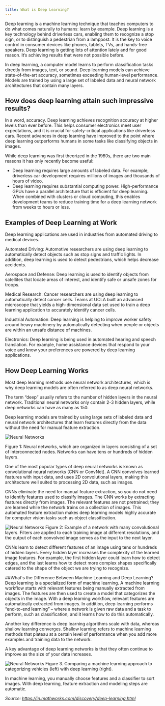 ```yaml
---
title: What is Deep Learning?
---
```


Deep learning is a machine learning technique that teaches computers to do what comes naturally to humans: learn by example. Deep learning is a key technology behind driverless cars, enabling them to recognize a stop sign, or to distinguish a pedestrian from a lamppost. It is the key to voice control in consumer devices like phones, tablets, TVs, and hands-free speakers. Deep learning is getting lots of attention lately and for good reason. It’s achieving results that were not possible before.

In deep learning, a computer model learns to perform classification tasks directly from images, text, or sound. Deep learning models can achieve state-of-the-art accuracy, sometimes exceeding human-level performance. Models are trained by using a large set of labeled data and neural network architectures that contain many layers.

## How does deep learning attain such impressive results?

In a word, accuracy. Deep learning achieves recognition accuracy at higher levels than ever before. This helps consumer electronics meet user expectations, and it is crucial for safety-critical applications like driverless cars. Recent advances in deep learning have improved to the point where deep learning outperforms humans in some tasks like classifying objects in images.

While deep learning was first theorized in the 1980s, there are two main reasons it has only recently become useful:

- Deep learning requires large amounts of labeled data. For example, driverless car development requires millions of images and thousands of hours of video.
- Deep learning requires substantial computing power. High-performance GPUs have a parallel architecture that is efficient for deep learning. When combined with clusters or cloud computing, this enables development teams to reduce training time for a deep learning network from weeks to hours or less.

## Examples of Deep Learning at Work

Deep learning applications are used in industries from automated driving to medical devices.

Automated Driving: Automotive researchers are using deep learning to automatically detect objects such as stop signs and traffic lights. In addition, deep learning is used to detect pedestrians, which helps decrease accidents.

Aerospace and Defense: Deep learning is used to identify objects from satellites that locate areas of interest, and identify safe or unsafe zones for troops.

Medical Research: Cancer researchers are using deep learning to automatically detect cancer cells. Teams at UCLA built an advanced microscope that yields a high-dimensional data set used to train a deep learning application to accurately identify cancer cells.

Industrial Automation: Deep learning is helping to improve worker safety around heavy machinery by automatically detecting when people or objects are within an unsafe distance of machines.

Electronics: Deep learning is being used in automated hearing and speech translation. For example, home assistance devices that respond to your voice and know your preferences are powered by deep learning applications.

## How Deep Learning Works

Most deep learning methods use neural network architectures, which is why deep learning models are often referred to as deep neural networks.

The term “deep” usually refers to the number of hidden layers in the neural network. Traditional neural networks only contain 2-3 hidden layers, while deep networks can have as many as 150.

Deep learning models are trained by using large sets of labeled data and neural network architectures that learn features directly from the data without the need for manual feature extraction.

![Neural Networks](https://in.mathworks.com/content/mathworks/in/en/discovery/deep-learning/jcr:content/mainParsys/band_2123350969_copy_1983242569/mainParsys/columns_1635259577/1/image_2128876021_cop_1731669336.adapt.full.high.svg/1542368864057.svg "Figure 1: Neural networks, which are organized in layers consisting of a set of interconnected nodes. Networks can have tens or hundreds of hidden layers.")

Figure 1: Neural networks, which are organized in layers consisting of a set of interconnected nodes. Networks can have tens or hundreds of hidden layers.

One of the most popular types of deep neural networks is known as convolutional neural networks (CNN or ConvNet). A CNN convolves learned features with input data, and uses 2D convolutional layers, making this architecture well suited to processing 2D data, such as images.

CNNs eliminate the need for manual feature extraction, so you do not need to identify features used to classify images. The CNN works by extracting features directly from images. The relevant features are not pretrained; they are learned while the network trains on a collection of images. This automated feature extraction makes deep learning models highly accurate for computer vision tasks such as object classification.

![Neural Networks](https://in.mathworks.com/content/mathworks/in/en/discovery/deep-learning/jcr:content/mainParsys/band_2123350969_copy_1983242569/mainParsys/columns_1635259577/1/image_2128876021_cop.adapt.full.high.svg/1542368864083.svg "Figure 2: Example of a network with many convolutional layers. Filters are applied to each training image at different resolutions, and the output of each convolved image serves as the input to the next layer.")
Figure 2: Example of a network with many convolutional layers. Filters are applied to each training image at different resolutions, and the output of each convolved image serves as the input to the next layer.

CNNs learn to detect different features of an image using tens or hundreds of hidden layers. Every hidden layer increases the complexity of the learned image features. For example, the first hidden layer could learn how to detect edges, and the last learns how to detect more complex shapes specifically catered to the shape of the object we are trying to recognize.

##What's the Difference Between Machine Learning and Deep Learning?
Deep learning is a specialized form of machine learning. A machine learning workflow starts with relevant features being manually extracted from images. The features are then used to create a model that categorizes the objects in the image. With a deep learning workflow, relevant features are automatically extracted from images. In addition, deep learning performs “end-to-end learning” – where a network is given raw data and a task to perform, such as classification, and it learns how to do this automatically.

Another key difference is deep learning algorithms scale with data, whereas shallow learning converges. Shallow learning refers to machine learning methods that plateau at a certain level of performance when you add more examples and training data to the network.

A key advantage of deep learning networks is that they often continue to improve as the size of your data increases.

![Neural Networks](https://in.mathworks.com/content/mathworks/in/en/discovery/deep-learning/jcr:content/mainParsys/band_2123350969_copy_1983242569/mainParsys/columns_1635259577/1/image_792810770_copy.adapt.full.high.svg/1542368864108.svg "Figure 3. Comparing a machine learning approach to categorizing vehicles (left) with deep learning (right).")
Figure 3. Comparing a machine learning approach to categorizing vehicles (left) with deep learning (right).

In machine learning, you manually choose features and a classifier to sort images. With deep learning, feature extraction and modeling steps are automatic.

*Source: https://in.mathworks.com/discovery/deep-learning.html*


